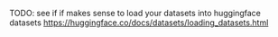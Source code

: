 TODO: see if if makes sense to load your datasets into huggingface datasets
        https://huggingface.co/docs/datasets/loading_datasets.html


